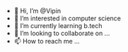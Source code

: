 - 👋 Hi, I’m @Vipin
- 👀 I’m interested in computer science
- 🌱 I’m currently learning b.tech
- 💞️ I’m looking to collaborate on ...
- 📫 How to reach me ...

<!---
Vipin9794/Vipin9794 is a ✨ special ✨ repository because its `README.md` (this file) appears on your GitHub profile.
You can click the Preview link to take a look at your changes.
--->
